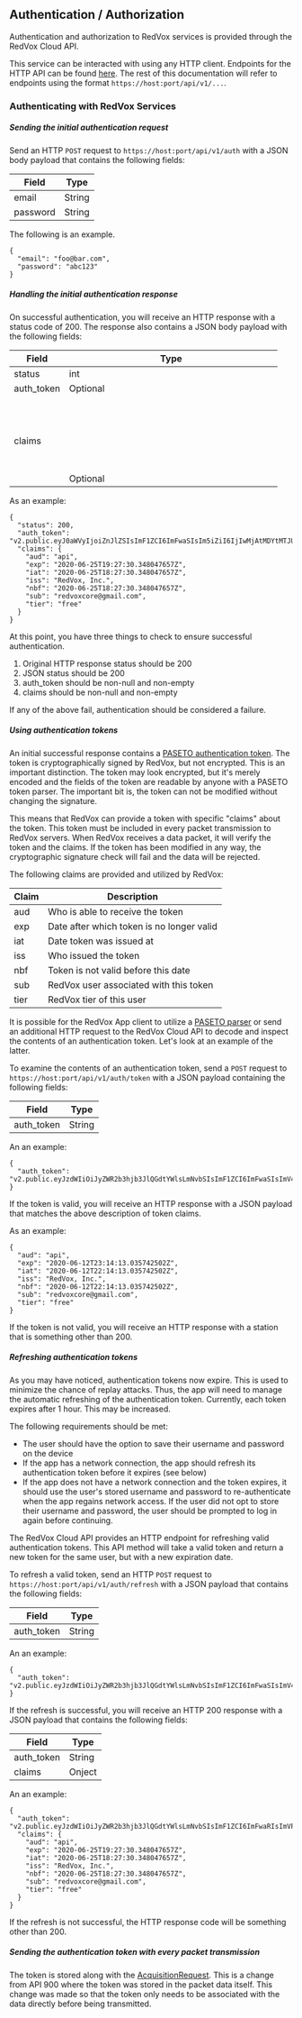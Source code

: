 ## Authentication / Authorization

Authentication and authorization to RedVox services is provided through the RedVox Cloud API. 

This service can be interacted with using any HTTP client. Endpoints for the HTTP API can be found [here](https://bitbucket.org/redvoxhi/redvox-api-1000/src/master/docs/standards/client_server_comms.md). The rest of this documentation will refer to endpoints using the format `https://host:port/api/v1/...`.

### Authenticating with RedVox Services

##### Sending the initial authentication request
Send an HTTP `POST` request to `https://host:port/api/v1/auth` with a JSON body payload that contains the following fields:

| Field    | Type   | 
|----------|--------|
| email    | String |
| password | String |

The following is an example.

```
{
  "email": "foo@bar.com",
  "password": "abc123" 
}
```

##### Handling the initial authentication response

On successful authentication, you will receive an HTTP response with a status code of 200. The response also contains a JSON body payload with the following fields:

| Field      | Type             |  
|------------|------------------|
| status     | int              |
| auth_token | Optional<String> |
| claims     | Optional<Object> |

As an example:

```
{
  "status": 200,
  "auth_token": "v2.public.eyJ0aWVyIjoiZnJlZSIsImF1ZCI6ImFwaSIsIm5iZiI6IjIwMjAtMDYtMTJUMjI6MjI6NTEuMzY5NDU4MTYwWiIsImV4cCI6IjIwMjAtMDYtMTJUMjM6MjI6NTEuMzY5NDU4MTYwWiIsInN1YiI6InJlZHZveGNvcmVAZ21haWwuY29tIiwiaXNzIjoiUmVkVm94LCBJbmMuIiWiaWF0IjoiMjAyMC0wNi0xMlQyMjoyMjo1MS4zNjk0NTgxNjBaIn2U1Z3R_mvRpdGRQT7io1TJ6cOV9gnh6nueJye6NOF66HZUriJrZs_LxKq2Jo6EjiY93HEuopOlVSVqGtKSS3AN",
  "claims": {
    "aud": "api",
    "exp": "2020-06-25T19:27:30.348047657Z",
    "iat": "2020-06-25T18:27:30.348047657Z",
    "iss": "RedVox, Inc.",
    "nbf": "2020-06-25T18:27:30.348047657Z",
    "sub": "redvoxcore@gmail.com",
    "tier": "free"
  }
}
```

At this point, you have three things to check to ensure successful authentication.

1. Original HTTP response status should be 200
2. JSON status should be 200
3. auth_token should be non-null and non-empty
4. claims should be non-null and non-empty

If any of the above fail, authentication should be considered a failure. 

##### Using authentication tokens

An initial successful response contains a [PASETO authentication token](https://github.com/paragonie/paseto). The token is cryptographically signed by RedVox, but not encrypted. This is an important distinction. The token may look encrypted, but it's merely encoded and the fields of the token are readable by anyone with a PASETO token parser. The important bit is, the token can not be modified without changing the signature.  

This means that RedVox can provide a token with specific "claims" about the token. This token must be included in every packet transmission to RedVox servers. When RedVox receives a data packet, it will verify the token and the claims. If the token has been modified in any way, the cryptographic signature check will fail and the data will be rejected.

The following claims are provided and utilized by RedVox:

| Claim | Description                      |
|-------|----------------------------------|
| aud   | Who is able to receive the token |
| exp   | Date after which token is no longer valid |
| iat   | Date token was issued at |
| iss   | Who issued the token |
| nbf   | Token is not valid before this date |
| sub   | RedVox user associated with this token |
| tier  | RedVox tier of this user |

It is possible for the RedVox App client to utilize a [PASETO parser](https://paseto.io/) or send an additional HTTP request to the RedVox Cloud API to decode and inspect the contents of an authentication token. Let's look at an example of the latter.

To examine the contents of an authentication token, send a `POST` request to `https://host:port/api/v1/auth/token` with a JSON payload containing the following fields:

| Field      | Type             |  
|------------|------------------|
| auth_token | String           |

An an example:

```
{
  "auth_token": "v2.public.eyJzdWIiOiJyZWR2b3hjb3JlQGdtYWlsLmNvbSIsImF1ZCI6ImFwaSIsImV4cCI6IjIwMjAtMDYtMTJUMjM6MTQ6MTMuMDM1NzQyNTAyWiIsImlhdCI6IjIwMjAtMDYtMTJUMjI6MTQ6MTMuMDM1NzQUNTAyWiIsIm5iZiI6IjIwMjAtMDYtMTJUMjI6MTQ6MTMuMDM1NzQyNTAyWiIsImlzcyI6IlJlZFZveCwgSW5jLiIsInRpZXIiOiJmcmVlIn2H_btc0oDVUw9p87uOWbwzYpuALMHMxhj865mxesdzppPDyTV7ZytJhcPzL8U1ctdXQpZlTqmJnh_11bfi_QYB"
}
```

If the token is valid, you will receive an HTTP response with a JSON payload that matches the above description of token claims. 

As an example: 

```
{
  "aud": "api",
  "exp": "2020-06-12T23:14:13.035742502Z",
  "iat": "2020-06-12T22:14:13.035742502Z",
  "iss": "RedVox, Inc.",
  "nbf": "2020-06-12T22:14:13.035742502Z",
  "sub": "redvoxcore@gmail.com",
  "tier": "free"
}
```

If the token is not valid, you will receive an HTTP response with a station that is something other than 200.

##### Refreshing authentication tokens

As you may have noticed, authentication tokens now expire. This is used to minimize the chance of replay attacks. Thus, the app will need to manage the automatic refreshing of the authentication token. Currently, each token expires after 1 hour. This may be increased. 

The following requirements should be met:

* The user should have the option to save their username and password on the device
* If the app has a network connection, the app should refresh its authentication token before it expires (see below)
* If the app does not have a network connection and the token expires, it should use the user's stored username and password to re-authenticate when the app regains network access. If the user did not opt to store their username and password, the user should be prompted to log in again before continuing.

The RedVox Cloud API provides an HTTP endpoint for refreshing valid authentication tokens. This API method will take a valid token and return a new token for the same user, but with a new expiration date. 

To refresh a valid token, send an HTTP `POST` request to `https://host:port/api/v1/auth/refresh` with a JSON payload that contains the following fields:

| Field      | Type             |  
|------------|------------------|
| auth_token | String           |

An an example:

```
{
  "auth_token": "v2.public.eyJzdWIiOiJyZWR2b3hjb3JlQGdtYWlsLmNvbSIsImF1ZCI6ImFwaSIsImV4cCI6IjIwMjAtMDYtMTJUMjM6MTQ6MTMuMDM1NzQyNTAyWiIsImlhdCI6IjIwMjAtMDYtMTJUMjI6MTQ6MTMuMDM1NzQUNTAyWiIsIm5iZiI6IjIwMjAtMDYtMTJUMjI6MTQ6MTMuMDM1NzQyNTAyWiIsImlzcyI6IlJlZFZveCwgSW5jLiIsInRpZXIiOiJmcmVlIn2H_btc0oDVUw9p87uOWbwzYpuALMHMxhj865mxesdzppPDyTV7ZytJhcPzL8U1ctdXQpZlTqmJnh_11bfi_QYB"
}
```

If the refresh is successful, you will receive an HTTP 200 response with a JSON payload that contains the following fields: 

| Field      | Type             |  
|------------|------------------|
| auth_token | String           |
| claims     | Onject           |

An an example:

```
{
  "auth_token": "v2.public.eyJzdWIiOiJyZWR2b3hjb3JlQGdtYWlsLmNvbSIsImF1ZCI6ImFwaRIsImVPPCI6IjIwMjAtMDYtMTJUMjM6MTQ6MTMuMDM1NzQyNTAyWiIsImlhdCI6IjIwMjAtMDYtMTJUMjI6MTQ6MTMuMDM1NzQUNTAyWiIsIm5iZiI6IjIwMjAtMDYtMTJUMjI6MTQ6MTMuMDM1NzQyNTAyWiIsImlzcyI6IlJlZFZveCwgSW5jLiIsInRpZXIiOiJmcmVlIn2H_btc0oDVUw9p87uOWbwzYpuALMHMxhj865mxesdzppPDyTV7ZytJhcPzL8U1ctdXQpZlTqmJnh_11bfi_QYB",
  "claims": {
    "aud": "api",
    "exp": "2020-06-25T19:27:30.348047657Z",
    "iat": "2020-06-25T18:27:30.348047657Z",
    "iss": "RedVox, Inc.",
    "nbf": "2020-06-25T18:27:30.348047657Z",
    "sub": "redvoxcore@gmail.com",
    "tier": "free"
  }
}
```

If the refresh is not successful, the HTTP response code will be something other than 200.

##### Sending the authentication token with every packet transmission

The token is stored along with the [AcquisitionRequest](https://bitbucket.org/redvoxhi/redvox-api-1000/src/master/src/redvox_api_m/redvox_api_m.proto#lines-419). This is a change from API 900 where the token was stored in the packet data itself. This change was made so that the token only needs to be associated with the data directly before being transmitted. 
